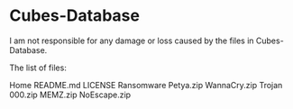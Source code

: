 # Cubes-Database
I am not responsible for any damage or loss caused by the files in Cubes-Database.

The list of files:

Home
  README.md
  LICENSE
  Ransomware
    Petya.zip
    WannaCry.zip
   Trojan
    000.zip
    MEMZ.zip
    NoEscape.zip

